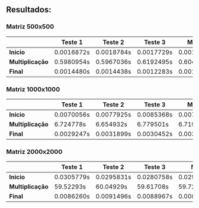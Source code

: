 ## Resultados:
### Matriz 500x500
| | Teste 1 | Teste 2 | Teste 3 | Média |
|---|---|---|---|---|
| **Inicio**        | 0.0016872s | 0.0018784s | 0.0017729s | 0.0017795s |
| **Multiplicação** | 0.5980954s | 0.5967036s | 0.6192495s | 0.6046828s |
| **Final**         | 0.0014480s | 0.0014438s | 0.0012283s | 0.0013733s |

### Matriz 1000x1000
| | Teste 1 | Teste 2 | Teste 3 | Média |
|---|---|---|---|---|
| **Inicio**        | 0.0070056s | 0.0077925s | 0.0085368s | 0.0077783s |
| **Multiplicação** | 6.724778s  | 6.654932s  | 6.779501s  | 6.719737s |
| **Final**         | 0.0029247s | 0.0031899s | 0.0030452s | 0.0030532s|

### Matriz 2000x2000
| | Teste 1 | Teste 2 | Teste 3 | Média |
|---|---|---|---|---|
| **Inicio**        | 0.0305779s | 0.0295831s | 0.0280758s | 0.029412266s |
| **Multiplicação** | 59.52293s  | 60.04929s  | 59.61708s  | 59.72976667s |
| **Final**         | 0.0086260s | 0.0091496s | 0.0088967s | 0.008890766s |
